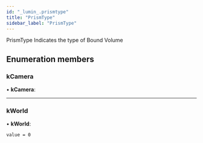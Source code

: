 ```yaml
---
id: "_lumin_.prismtype"
title: "PrismType"
sidebar_label: "PrismType"
---
```


PrismType Indicates the type of Bound Volume

## Enumeration members

###  kCamera

• **kCamera**:

___

###  kWorld

• **kWorld**:

`value = 0`
